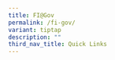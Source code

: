 ```yaml
---
title: FI@Gov
permalink: /fi-gov/
variant: tiptap
description: ""
third_nav_title: Quick Links
---
```

